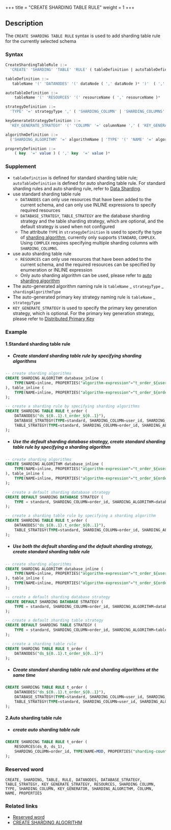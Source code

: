 +++
title = "CREATE SHARDING TABLE RULE"
weight = 1
+++

## Description

The `CREATE SHARDING TABLE RULE` syntax is used to add sharding table rule for the currently selected schema

### Syntax

```SQL
CreateShardingTableRule ::=
  'CREATE' 'SHARDING' 'TABLE' 'RULE' ( tableDefinition | autoTableDefinition ) ( ',' ( tableDefinition | autoTableDefinition ) )*

tableDefinition ::= 
   tableName '(' 'DATANODES' '(' dataNode ( ',' dataNode )* ')'  ( ','  'DATABASE_STRATEGY' '(' strategyDefinition ')' )?  ( ','  'TABLE_STRATEGY' '(' strategyDefinition ')' )?  ( ','  'KEY_GENERATE_STRATEGY' '(' keyGenerateStrategyDefinition ')' )? ')'

autoTableDefinition ::=
    tableName '(' 'RESOURCES' '(' resourceName ( ',' resourceName )*  ')' ',' 'SHARDING_COLUMN' '=' columnName ',' algorithmDefinition ( ','  'KEY_GENERATE_STRATEGY' '(' keyGenerateStrategyDefinition ')' )?')'

strategyDefinition ::=
  'TYPE' '=' strategyType ',' ( 'SHARDING_COLUMN' | 'SHARDING_COLUMNS' ) '=' columnName ',' algorithmDefinition

keyGenerateStrategyDefinition ::= 
  'KEY_GENERATE_STRATEGY' '(' 'COLUMN' '=' columnName ',' ( 'KEY_GENERATOR' '=' algorihtmName | algorithmDefinition ) ')' 

algorithmDefinition ::=
  ('SHARDING_ALGORITHM' '=' algorithmName | 'TYPE' '(' 'NAME' '=' algorithmType ( ',' 'PROPERTIES'  '(' propretyDefinition  ')' )?')'  )

propretyDefinition ::=
    ( key  '=' value ) ( ',' key  '=' value )* 
```

### Supplement

- `tableDefinition` is defined for standard sharding table rule; `autoTableDefinition` is defined for auto sharding table rule. For standard sharding rules and auto sharding rule, refer to [Data Sharding](en/user-manual/shardingsphere-jdbc/yaml-config/rules/sharding/).
- use standard sharding table rule
  - `DATANODES` can only use resources that have been added to the current schema, and can only use INLINE expressions to specify required resources    
  - `DATABASE_STRATEGY`, `TABLE_STRATEGY` are the database sharding strategy and the table sharding strategy, which are optional, and the default strategy is used when not configured  
  - The attribute `TYPE` in `strategyDefinition` is used to specify the type of [sharding algorithm](/en/features/sharding/concept/sharding/#user-defined-sharding-algorithm), currently only supports `STANDARD`, `COMPLEX`. Using `COMPLEX` requires specifying multiple sharding columns with `SHARDING_COLUMNS`.
- use auto sharding table rule
    - `RESOURCES` can only use resources that have been added to the current schema, and the required resources can be specified by enumeration or INLINE expression
    - Only auto sharding algorithm can be used, please refer to [auto sharding algorithm](/en/user-manual/shardingsphere-jdbc/builtin-algorithm/sharding/#auto-sharding-algorithm)    
- The auto-generated algorithm naming rule is `tableName` _ `strategyType` _ `shardingAlgorithmType`
- The auto-generated primary key strategy naming rule is `tableName` _ `strategyType`
- `KEY_GENERATE_STRATEGY` is used to specify the primary key generation strategy, which is optional. For the primary key generation strategy, please refer to [Distributed Primary Key](/en/user-manual/shardingsphere-jdbc/builtin-algorithm/keygen/)

### Example

#### 1.Standard sharding table rule

- ##### Create standard sharding table rule by specifying sharding algorithms

```SQL
-- create sharding algorithms
CREATE SHARDING ALGORITHM database_inline (
    TYPE(NAME=inline, PROPERTIES("algorithm-expression"="t_order_${user_id % 2}"))
), table_inline (
    TYPE(NAME=inline, PROPERTIES("algorithm-expression"="t_order_${order_id % 2}"))
); 

-- create a sharding rule by specifying sharding algorithms
CREATE SHARDING TABLE RULE t_order (
    DATANODES("ds_${0..1}.t_order_${0..1}"),
    DATABASE_STRATEGY(TYPE=standard, SHARDING_COLUMN=user_id, SHARDING_ALGORITHM=database_inline),
    TABLE_STRATEGY(TYPE=standard, SHARDING_COLUMN=order_id, SHARDING_ALGORITHM=table_inline)
);
```

- ##### Use the default sharding database strategy, create standard sharding table rule by specifying a sharding algorithm
```SQL
-- create sharding algorithms
CREATE SHARDING ALGORITHM database_inline (
    TYPE(NAME=inline, PROPERTIES("algorithm-expression"="t_order_${user_id % 2}"))
), table_inline (
    TYPE(NAME=inline, PROPERTIES("algorithm-expression"="t_order_${order_id % 2}"))
); 

-- create a default sharding database strategy
CREATE DEFAULT SHARDING DATABASE STRATEGY (
    TYPE = standard, SHARDING_COLUMN=order_id, SHARDING_ALGORITHM=database_inline
);

-- create a sharding table rule by specifying a sharding algorithm
CREATE SHARDING TABLE RULE t_order (
    DATANODES("ds_${0..1}.t_order_${0..1}"),
    TABLE_STRATEGY(TYPE=standard, SHARDING_COLUMN=order_id, SHARDING_ALGORITHM=table_inline)
);
```

- ##### Use both the default sharding and the default sharding strategy, create standard sharding table rule

```SQL
-- create sharding algorithms
CREATE SHARDING ALGORITHM database_inline (
    TYPE(NAME=inline, PROPERTIES("algorithm-expression"="t_order_${user_id % 2}"))
), table_inline (
    TYPE(NAME=inline, PROPERTIES("algorithm-expression"="t_order_${order_id % 2}"))
); 

-- create a default sharding database strategy
CREATE DEFAULT SHARDING DATABASE STRATEGY (
    TYPE = standard, SHARDING_COLUMN=order_id, SHARDING_ALGORITHM=database_inline
);

-- create a default sharding table strategy
CREATE DEFAULT SHARDING TABLE STRATEGY (
    TYPE = standard, SHARDING_COLUMN=order_id, SHARDING_ALGORITHM=table_inline
);

-- create a sharding table rule 
CREATE SHARDING TABLE RULE t_order (
    DATANODES("ds_${0..1}.t_order_${0..1}")
);
```

- ##### Create standard sharding table rule and sharding algorithms at the same time

```SQL
CREATE SHARDING TABLE RULE t_order (
    DATANODES("ds_${0..1}.t_order_${0..1}"),
    DATABASE_STRATEGY(TYPE=standard, SHARDING_COLUMN=user_id, SHARDING_ALGORITHM(TYPE(NAME=inline, PROPERTIES("algorithm-expression"="ds_${user_id % 2}")))),
    TABLE_STRATEGY(TYPE=standard, SHARDING_COLUMN=user_id, SHARDING_ALGORITHM(TYPE(NAME=inline, PROPERTIES("algorithm-expression"="ds_${order_id % 2}"))))
);
```

#### 2.Auto sharding table rule
- ##### create auto sharding table rule
```SQL
CREATE SHARDING TABLE RULE t_order (
    RESOURCES(ds_0, ds_1),
    SHARDING_COLUMN=order_id, TYPE(NAME=MOD, PROPERTIES("sharding-count"=4))
);
```

### Reserved word

    CREATE, SHARDING, TABLE, RULE, DATANODES, DATABASE_STRATEGY, TABLE_STRATEGY, KEY_GENERATE_STRATEGY, RESOURCES, SHARDING_COLUMN, TYPE, SHARDING_COLUMN, KEY_GENERATOR, SHARDING_ALGORITHM, COLUMN, NAME, PROPERTIES

### Related links
- [Reserved word](/en/reference/distsql/syntax/reserved-word/)
- [CREATE SHARDING ALGORITHM](/en/reference/distsql/syntax/rdl/rule-definition/create-sharding-algorithm/)
